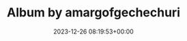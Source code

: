 ---
archive_date: 2024-10-21
code: C1Ty67qrRCr
date: 2023-12-26 08:19:53+00:00
id: '3266178106895700139'
layout: post
media:
- id: '3266178104068860001'
  type: image
  url: media/C1Ty67qrRCr/3266178104068860001.jpg
- id: '3266178104085523402'
  type: image
  url: media/C1Ty67qrRCr/3266178104085523402.jpg
permalink: /p/C1Ty67qrRCr/
thumbnail: media/C1Ty67qrRCr/3266178106895700139.jpg
title: Album by amargofgechechuri
---
